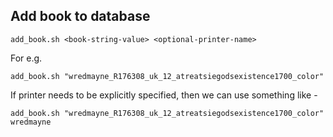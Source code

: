 ## Add book to database

```shell
add_book.sh <book-string-value> <optional-printer-name>
```

For e.g. 

```shell
add_book.sh "wredmayne_R176308_uk_12_atreatsiegodsexistence1700_color"
```

If printer needs to be explicitly specified, then we can use something like - 

```shell
add_book.sh "wredmayne_R176308_uk_12_atreatsiegodsexistence1700_color" wredmayne
```


